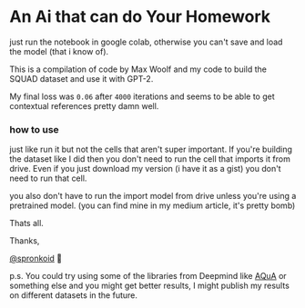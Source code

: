 # An Ai that can do Your Homework

just run the notebook in google colab, otherwise you can't save and load the model (that i know of).

This is a compilation of code by Max Woolf and my code to build the SQUAD dataset and use it with GPT-2.

My final loss was `0.06` after `4000` iterations and seems to be able to get contextual references pretty damn well.

### how to use

just like run it but not the cells that aren't super important. If you're building the dataset like I did then you don't need to run the cell that imports it from drive. Even if you just download my version (i have it as a gist) you don't need to run that cell.

you also don't have to run the import model from drive unless you're using a pretrained model. (you can find mine in my medium article, it's pretty bomb)



Thats all.

Thanks,

 [@spronkoid](https://twitter.com/spronkoid) :turtle:
 
 
 p.s. You could try using some of the libraries from Deepmind like [AQuA](https://github.com/deepmind/AQuA)
 or something else and you might get better results, I might publish my results on different datasets in the future.
